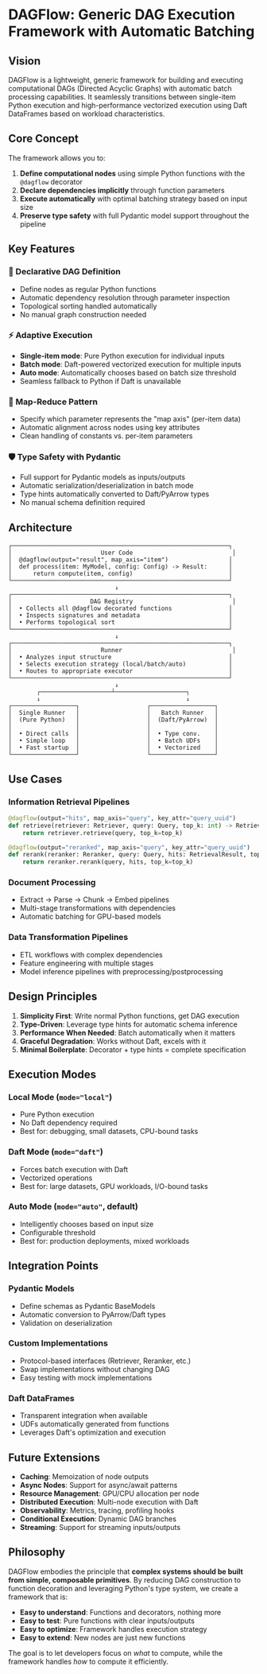 # DAGFlow: Generic DAG Execution Framework with Automatic Batching

## Vision

DAGFlow is a lightweight, generic framework for building and executing computational DAGs (Directed Acyclic Graphs) with automatic batch processing capabilities. It seamlessly transitions between single-item Python execution and high-performance vectorized execution using Daft DataFrames based on workload characteristics.

## Core Concept

The framework allows you to:

1. **Define computational nodes** using simple Python functions with the `@dagflow` decorator
2. **Declare dependencies implicitly** through function parameters
3. **Execute automatically** with optimal batching strategy based on input size
4. **Preserve type safety** with full Pydantic model support throughout the pipeline

## Key Features

### 🎯 Declarative DAG Definition
- Define nodes as regular Python functions
- Automatic dependency resolution through parameter inspection
- Topological sorting handled automatically
- No manual graph construction needed

### ⚡ Adaptive Execution
- **Single-item mode**: Pure Python execution for individual inputs
- **Batch mode**: Daft-powered vectorized execution for multiple inputs
- **Auto mode**: Automatically chooses based on batch size threshold
- Seamless fallback to Python if Daft is unavailable

### 🔄 Map-Reduce Pattern
- Specify which parameter represents the "map axis" (per-item data)
- Automatic alignment across nodes using key attributes
- Clean handling of constants vs. per-item parameters

### 🛡️ Type Safety with Pydantic
- Full support for Pydantic models as inputs/outputs
- Automatic serialization/deserialization in batch mode
- Type hints automatically converted to Daft/PyArrow types
- No manual schema definition required

## Architecture

```
┌─────────────────────────────────────────────────────────────┐
│                         User Code                            │
│  @dagflow(output="result", map_axis="item")                 │
│  def process(item: MyModel, config: Config) -> Result:      │
│      return compute(item, config)                           │
└─────────────────────────────────────────────────────────────┘
                              ↓
┌─────────────────────────────────────────────────────────────┐
│                      DAG Registry                            │
│  • Collects all @dagflow decorated functions                │
│  • Inspects signatures and metadata                         │
│  • Performs topological sort                                │
└─────────────────────────────────────────────────────────────┘
                              ↓
┌─────────────────────────────────────────────────────────────┐
│                         Runner                               │
│  • Analyzes input structure                                 │
│  • Selects execution strategy (local/batch/auto)            │
│  • Routes to appropriate executor                           │
└─────────────────────────────────────────────────────────────┘
                              ↓
        ┌────────────────────┴────────────────────┐
        ↓                                         ↓
┌──────────────────┐                   ┌──────────────────┐
│  Single Runner   │                   │   Batch Runner   │
│  (Pure Python)   │                   │  (Daft/PyArrow)  │
│                  │                   │                  │
│  • Direct calls  │                   │  • Type conv.    │
│  • Simple loop   │                   │  • Batch UDFs    │
│  • Fast startup  │                   │  • Vectorized    │
└──────────────────┘                   └──────────────────┘
```

## Use Cases

### Information Retrieval Pipelines
```python
@dagflow(output="hits", map_axis="query", key_attr="query_uuid")
def retrieve(retriever: Retriever, query: Query, top_k: int) -> RetrievalResult:
    return retriever.retrieve(query, top_k=top_k)

@dagflow(output="reranked", map_axis="query", key_attr="query_uuid")
def rerank(reranker: Reranker, query: Query, hits: RetrievalResult, top_k: int) -> List[RerankedHit]:
    return reranker.rerank(query, hits, top_k=top_k)
```

### Document Processing
- Extract → Parse → Chunk → Embed pipelines
- Multi-stage transformations with dependencies
- Automatic batching for GPU-based models

### Data Transformation Pipelines
- ETL workflows with complex dependencies
- Feature engineering with multiple stages
- Model inference pipelines with preprocessing/postprocessing

## Design Principles

1. **Simplicity First**: Write normal Python functions, get DAG execution
2. **Type-Driven**: Leverage type hints for automatic schema inference
3. **Performance When Needed**: Batch automatically when it matters
4. **Graceful Degradation**: Works without Daft, excels with it
5. **Minimal Boilerplate**: Decorator + type hints = complete specification

## Execution Modes

### Local Mode (`mode="local"`)
- Pure Python execution
- No Daft dependency required
- Best for: debugging, small datasets, CPU-bound tasks

### Daft Mode (`mode="daft"`)
- Forces batch execution with Daft
- Vectorized operations
- Best for: large datasets, GPU workloads, I/O-bound tasks

### Auto Mode (`mode="auto"`, default)
- Intelligently chooses based on input size
- Configurable threshold
- Best for: production deployments, mixed workloads

## Integration Points

### Pydantic Models
- Define schemas as Pydantic BaseModels
- Automatic conversion to PyArrow/Daft types
- Validation on deserialization

### Custom Implementations
- Protocol-based interfaces (Retriever, Reranker, etc.)
- Swap implementations without changing DAG
- Easy testing with mock implementations

### Daft DataFrames
- Transparent integration when available
- UDFs automatically generated from functions
- Leverages Daft's optimization and execution

## Future Extensions

- **Caching**: Memoization of node outputs
- **Async Nodes**: Support for async/await patterns
- **Resource Management**: GPU/CPU allocation per node
- **Distributed Execution**: Multi-node execution with Daft
- **Observability**: Metrics, tracing, profiling hooks
- **Conditional Execution**: Dynamic DAG branches
- **Streaming**: Support for streaming inputs/outputs

## Philosophy

DAGFlow embodies the principle that **complex systems should be built from simple, composable primitives**. By reducing DAG construction to function decoration and leveraging Python's type system, we create a framework that is:

- **Easy to understand**: Functions and decorators, nothing more
- **Easy to test**: Pure functions with clear inputs/outputs
- **Easy to optimize**: Framework handles execution strategy
- **Easy to extend**: New nodes are just new functions

The goal is to let developers focus on *what* to compute, while the framework handles *how* to compute it efficiently.

